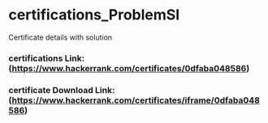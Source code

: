 # certifications_ProblemSl
Certificate details with solution

### certifications Link: (https://www.hackerrank.com/certificates/0dfaba048586) 
### certificate Download Link: (https://www.hackerrank.com/certificates/iframe/0dfaba048586)

